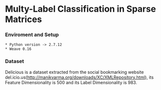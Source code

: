# Multy-Label Classification in Sparse Matrices #


### Enviroment and Setup ###
    * Python version -> 2.7.12
    * Weave 0.16 
### Dataset ###
 Delicious is a dataset extracted from the social 
 bookmarking website del.icio.us(http://manikvarma.org/downloads/XC/XMLRepository.html),
 its Feature Dimensionality is 500	and its Label Dimensionality is 983.


